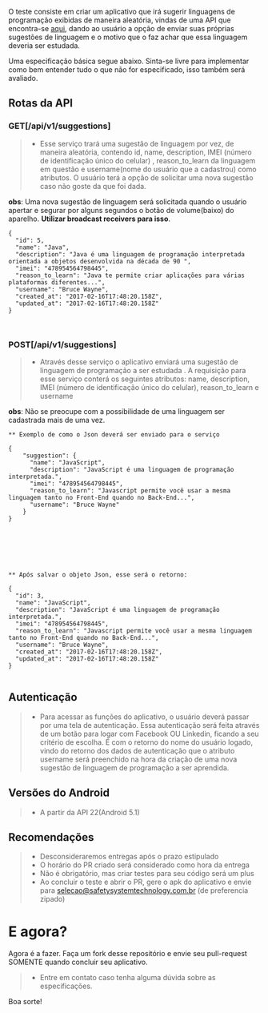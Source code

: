 
   O teste consiste em criar um aplicativo que irá sugerir  linguagens de programação exibidas de maneira aleatória, vindas de uma API que encontra-se [aqui](https://teste-safety.herokuapp.com/api/v1/suggestions), dando ao usuário a opção de enviar suas próprias sugestões de linguagem e o motivo que o faz achar que essa linguagem deveria ser estudada. 
   	
   Uma especificação básica segue abaixo. Sinta-se livre para implementar como bem entender tudo o que não for especificado, isso também será avaliado.

## Rotas da API

### GET[/api/v1/suggestions]

> - Esse serviço trará uma sugestão de linguagem por vez, de maneira aleatória, contendo id, name, description,   IMEI (número de identificação único do celular) , reason_to_learn da linguagem em questão e username(nome do usuário que a cadastrou) como atributos. O usuário terá a opção de solicitar uma nova sugestão caso não goste da que foi dada.

 **obs**: Uma nova sugestão de linguagem será solicitada quando o usuário apertar e segurar por alguns segundos o botão de volume(baixo) do aparelho. **Utilizar broadcast receivers para isso**.	

```     
{
  "id": 5,
  "name": "Java",
  "description": "Java é uma linguagem de programação interpretada orientada a objetos desenvolvida na década de 90 ",
  "imei": "478954564798445",
  "reason_to_learn": "Java te permite criar aplicações para várias plataformas diferentes...",
  "username": "Bruce Wayne",
  "created_at": "2017-02-16T17:48:20.158Z",
  "updated_at": "2017-02-16T17:48:20.158Z"
}



```

### POST[/api/v1/suggestions]

> - Através desse serviço o aplicativo enviará uma sugestão de linguagem de programação a ser estudada . A requisição para esse serviço conterá os seguintes atributos: name, description,  IMEI (número de identificação único do celular), reason_to_learn e username


 **obs**: Não se preocupe com a possibilidade de uma linguagem ser cadastrada mais de uma vez.


```     
** Exemplo de como o Json deverá ser enviado para o serviço 

{
    "suggestion": {
	  "name": "JavaScript",
	  "description": "JavaScript é uma linguagem de programação interpretada.",
	  "imei": "478954564798445",
	  "reason_to_learn": "Javascript permite você usar a mesma linguagem tanto no Front-End quando no Back-End...",
	  "username": "Bruce Wayne"
    }
}







** Após salvar o objeto Json, esse será o retorno:

{
  "id": 3,
  "name": "JavaScript",
  "description": "JavaScript é uma linguagem de programação interpretada.",
  "imei": "478954564798445",
  "reason_to_learn": "Javascript permite você usar a mesma linguagem tanto no Front-End quando no Back-End...",
  "username": "Bruce Wayne",
  "created_at": "2017-02-16T17:48:20.158Z",
  "updated_at": "2017-02-16T17:48:20.158Z"
}


```


## Autenticação
> - Para acessar as funções do aplicativo, o usuário deverá passar  por uma tela de autenticação. Essa autenticação será feita através de um botão para logar com Facebook OU Linkedin, ficando a seu critério de escolha. É com o retorno do nome do usuário logado, vindo do retorno dos dados de autenticação  que o atributo username será preenchido na hora da criação de uma nova sugestão de linguagem de programação a ser aprendida. 


## Versões do Android
> - A partir da API 22(Android 5.1)


## Recomendações

> - Desconsideraremos entregas após o prazo estipulado
> - O horário do PR criado será considerado como hora da entrega
> - Não é obrigatório, mas criar testes para seu código será um plus
> - Ao concluir o teste e abrir o PR, gere o apk do aplicativo e envie para selecao@safetysystemtechnology.com.br (de preferencia zipado)

	



# E agora?

Agora é a fazer. Faça um fork desse repositório e envie seu pull-request SOMENTE quando concluir seu aplicativo.  

> - Entre em contato caso tenha alguma dúvida sobre as especificações.


Boa sorte!









